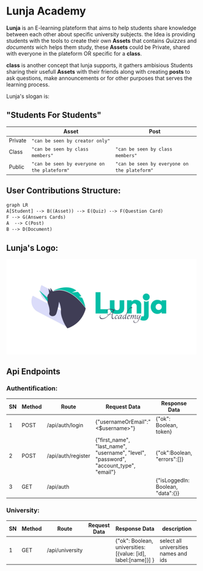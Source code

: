 # Lunja Academy

**Lunja** is an E-learning plateform that aims to help students share knowledge between each other about specific university subjects. the Idea is providing students with the tools to create their own **Assets** that contains *Quizzes* and *documents* wich helps them study, these **Assets** could be Private, shared with everyone in the plateform OR specific for a **class**. 

**class** is another concept that lunja supports, it gathers ambisious Students sharing their usefull **Assets** with their friends along with creating **posts** to ask questions, make announcements or for other purposes that serves the learning process. 

Lunja's slogan is:

## "Students For Students"


|                | Asset                                      | Post                                       |
|----------------|--------------------------------------------|--------------------------------------------|
|Private         |`"can be seen by creator only"`             |                                            |
|Class           |`"can be seen by class members"`            |`"can be seen by class members"`            |
|Public          |`"can be seen by everyone on the plateform"`|`"can be seen by everyone on the plateform"`|

## User Contributions Structure:

```mermaid
graph LR
A[Student] --> B((Asset)) --> E(Quiz) --> F(Question Card)
F --> G(Answers Cards)
A  --> C(Post)
B --> D(Document)
```

## Lunja's Logo:
![alt text](https://github.com/LAMNAZZAH/Lunja/blob/main/client/public/lunjaLandscapeLight-01.jpg)


## Api Endpoints
### Authentification:


|     SN           |Method     |Route    |   Request Data | Response Data | description
|----------------|-------------------------------|-----------------------------|--|---|---
|1|POST|/api/auth/login           |{"usernameOrEmail":"<$username>"} | {"ok": Boolean, token} |login
|2|POST|/api/auth/register |{"first_name", "last_name", "username", "level", "password", "account_type", "email"}| {"ok":Boolean, "errors":[]}| register 
|3|GET|/api/auth |    | {"isLoggedIn: Boolean, "data":{}} | checks if the user is LoggedIn

### University:


|     SN           |Method     |Route    |   Request Data | Response Data | description
|----------------|-------------------------------|-----------------------------|--|---|---
|1|GET|/api/university          | | {"ok": Boolean, universities: [{value: [id], label:[name]}] } |select all universities names and ids
